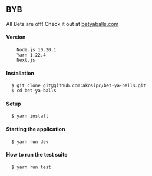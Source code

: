 ## BYB 

All Bets are off! Check it out at [betyaballs.com](betyaballs.com)

#### Version

```
	Node.js 10.20.1
	Yarn 1.22.4
	Next.js
```

#### Installation

```
  $ git clone git@github.com:akosipc/bet-ya-balls.git
  $ cd bet-ya-balls
```

#### Setup

```
  $ yarn install
```

#### Starting the application

```
  $ yarn run dev
```

#### How to run the test suite

```
  $ yarn run test
```
